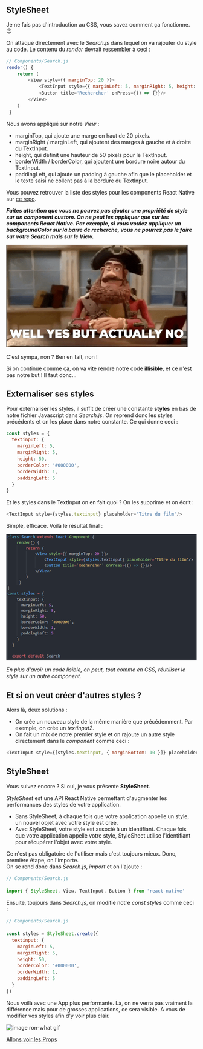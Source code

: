 ## StyleSheet
Je ne fais pas d'introduction au CSS, vous savez comment ça fonctionne. :wink:  

On attaque directement avec le *Search.js* dans lequel on va rajouter du style au code. Le contenu du *render* devrait ressembler à ceci :  

```javascript
// Components/Search.js
render() {
    return (
        <View style={{ marginTop: 20 }}>
            <TextInput style={{ marginLeft: 5, marginRight: 5, height: 50, borderColor: '#000000', borderWidth: 1, paddingLeft: 5 }} placeholder='Titre du film'/>
            <Button title='Rechercher' onPress={() => {}}/>
        </View>
    )
 }
```  

Nous avons appliqué sur notre *View* : 
- marginTop, qui ajoute une marge en haut de 20 pixels.
- marginRight / marginLeft, qui ajoutent des marges à gauche et à droite du TextInput.
- height, qui définit une hauteur de 50 pixels pour le TextInput.
- borderWidth / borderColor, qui ajoutent une bordure noire autour du TextInput.
- paddingLeft, qui ajoute un padding à gauche afin que le placeholder et le texte saisi ne collent pas à la bordure du TextInput.  

Vous pouvez retrouver la liste des styles pour les components React Native sur <a href="https://github.com/vhpoet/react-native-styling-cheat-sheet">ce repo</a>.  

***Faites attention que vous ne pouvez pas ajouter une propriété de style sur un component custom. On ne peut les appliquer que sur les components React Native. Par exemple, si vous voulez appliquer un backgroundColor sur la barre de recherche, vous ne pourrez pas le faire sur votre Search mais sur le View.***  

![image yes but no gif](../assets/gif/yes-but-no.gif)

C'est sympa, non ? Ben en fait, non !  

Si on continue comme ça, on va vite rendre notre code **illisible**, et ce n'est pas notre but ! Il faut donc... 

## Externaliser ses styles
Pour externaliser les styles, il suffit de créer une constante **styles** en bas de notre fichier Javascript dans *Search.js*. On reprend donc les styles précédents et on les place dans notre constante. Ce qui donne ceci :  
```javascript
const styles = {
  textinput: {
    marginLeft: 5,
    marginRight: 5,
    height: 50,
    borderColor: '#000000',
    borderWidth: 1,
    paddingLeft: 5
  }
}
```

Et les styles dans le TextInput on en fait quoi ? On les supprime et on écrit : 
```javascript
<TextInput style={styles.textinput} placeholder='Titre du film'/>
```
Simple, efficace. Voilà le résultat final :  

![image const styles](../assets/img/styles-changes.png)  

*En plus d'avoir un code lisible, on peut, tout comme en CSS, réutiliser le style sur un autre component.*  

## Et si on veut créer d'autres styles ?
Alors là, deux solutions : 
- On crée un nouveau style de la même manière que précédemment. Par exemple, on crée un *textinput2*. 
- On fait un mix de notre premier style et on rajoute un autre style directement dans le *component* comme ceci :  
```javascript
<TextInput style={[styles.textinput, { marginBottom: 10 }]} placeholder='Titre du film'/>
```  

## StyleSheet
Vous suivez encore ? Si oui, je vous présente **StyleSheet**.  

*StyleSheet* est une API React Native permettant d'augmenter les performances des styles de votre application.  

- Sans StyleSheet, à chaque fois que votre application appelle un style, un nouvel objet avec votre style est créé. 
- Avec StyleSheet, votre style est associé à un identifiant. Chaque fois que votre application appelle votre style, StyleSheet utilise l'identifiant pour récupérer l'objet avec votre style.  

Ce n'est pas obligatoire de l'utiliser mais c'est toujours mieux. Donc, première étape, on l'importe.  
On se rend donc dans *Search.js*, *import* et on l'ajoute : 
```javascript
// Components/Search.js

import { StyleSheet, View, TextInput, Button } from 'react-native'
```  
Ensuite, toujours dans *Search.js*, on modifie notre *const styles* comme ceci :  
```javascript
// Components/Search.js

const styles = StyleSheet.create({
  textinput: {
    marginLeft: 5,
    marginRight: 5,
    height: 50,
    borderColor: '#000000',
    borderWidth: 1,
    paddingLeft: 5
  }
})
```  

Nous voilà avec une App plus performante. Là, on ne verra pas vraiment la différence mais pour de grosses applications, ce sera visible. A vous de modifier vos styles afin d'y voir plus clair.  

![image ron-what gif](../assets/gif/ron-swanson.gif)  

<a href="./react-native-4.md">Allons voir les Props</a>